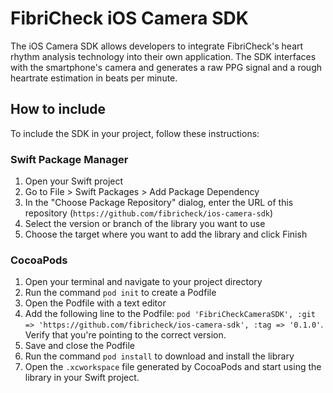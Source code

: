 # FibriCheck iOS Camera SDK
The iOS Camera SDK allows developers to integrate FibriCheck's heart rhythm analysis technology into their own application. The SDK interfaces with the smartphone's camera and generates a raw PPG signal and a rough heartrate estimation in beats per minute.

## How to include 
To include the SDK in your project, follow these instructions:

### Swift Package Manager

1. Open your Swift project
2. Go to File > Swift Packages > Add Package Dependency
3. In the "Choose Package Repository" dialog, enter the URL of this repository (`https://github.com/fibricheck/ios-camera-sdk`)
4. Select the version or branch of the library you want to use
5. Choose the target where you want to add the library and click Finish

### CocoaPods
1. Open your terminal and navigate to your project directory
2. Run the command `pod init` to create a Podfile
3. Open the Podfile with a text editor
4. Add the following line to the Podfile: `pod 'FibriCheckCameraSDK', :git => 'https://github.com/fibricheck/ios-camera-sdk', :tag => '0.1.0'`. Verify that you're pointing to the correct version.
5. Save and close the Podfile
6. Run the command `pod install` to download and install the library
7. Open the `.xcworkspace` file generated by CocoaPods and start using the library in your Swift project.
